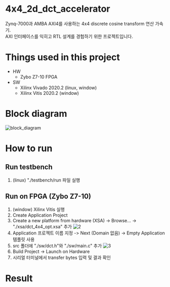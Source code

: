 # 4x4_2d_dct_accelerator
Zynq-7000과 AMBA AXI4를 사용하는 4x4 discrete cosine transform 연산 가속기.<br/> 
AXI 인터페이스를 익히고 RTL 설계를 경험하기 위한 프로젝트입니다.

# Things used in this project
- HW
    - Zybo Z7-10 FPGA
- SW 
    - Xilinx Vivado 2020.2 (linux, window)
    - Xilinx Vitis 2020.2 (window)

# Block diagram
![block_diagram](https://github.com/syjang14/4x4_2d_dct_accelerator/assets/59993682/6fcaea91-bc70-42c7-b53c-6c98c5e86d1b)


# How to run
## Run testbench
1. (linux) "./testbench/run 파일 실행

## Run on FPGA (Zybo Z7-10)
1. (window) Xilinx Vitis 실행
2. Create Application Project
3. Create a new platform from hardware (XSA) -> Browse... -> "./xsa/dct_4x4_opt.xsa" 추가
![2](https://github.com/syjang14/4x4_2d_dct_accelerator/assets/59993682/1b4372ba-6c45-4424-a612-a76d83d78964)
4. Application 프로젝트 이름 지정 -> Next (Domain 없음) -> Empty Application 템플릿 사용
5. src 폴더에 "./sw/dct.h"와 "./sw/main.c" 추가
![3](https://github.com/syjang14/4x4_2d_dct_accelerator/assets/59993682/cf9329cf-d275-4502-aaa9-587b921f59d4)
6. Build Project -> Launch on Hardware
7. 시리얼 터미널에서 transfer bytes 입력 및 결과 확인

# Result